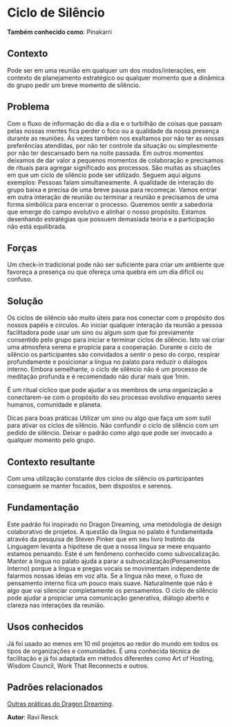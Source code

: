 # Ciclo de Silêncio
**Também conhecido como**: Pinakarri

## Contexto
Pode ser em uma reunião em qualquer um dos modos/interações, em contexto de planejamento estratégico ou qualquer momento que a dinâmica do grupo pedir um breve momento de silêncio.

## Problema
Com o fluxo de informação do dia a dia e o turbilhão de coisas que passam pelas nossas mentes fica perder o foco ou a qualidade da nossa presença durante as reuniões. Às vezes também nos exaltamos por não ter as nossas preferências atendidas, por não ter controle da situação ou simplesmente por não ter descansado bem na noite passada. Em outros momentos deixamos de dar valor a pequenos momentos de colaboração e precisamos de rituais para agregar significado aos processos. São muitas as situações em que um ciclo de silêncio pode ser utilizado. Seguem aqui alguns exemplos: Pessoas falam simultaneamente. A qualidade de interação do grupo baixa e precisa de uma breve pausa para recomeçar. Vamos entrar em outra interação de reunião ou terminar a reunião e precisamos de uma forma simbólica para encerrar o processo. Queremos sentir a sabedoria que emerge do campo evolutivo e alinhar o nosso propósito. Estamos desenhando estratégias que possuem demasiada teoria e a participação não está equilibrada.

## Forças
Um check-in tradicional pode não ser suficiente para criar um ambiente que favoreça a presença ou que ofereça uma quebra em um dia difícil ou confuso.

## Solução
Os ciclos de silêncio são muito úteis para nos conectar com o propósito dos nossos papéis e círculos. Ao iniciar qualquer interação da reunião a pessoa facilitadora pode usar um sino ou algum som que foi previamente consentido pelo grupo para iniciar e terminar ciclos de silêncio. Isto vai criar uma atmosfera serena e propícia para a cooperação. Durante o ciclo de silêncio os participantes são convidados a sentir o peso do corpo, respirar profundamente e posicionar a língua no palato para reduzir o diálogos interno. Embora semelhante, o ciclo de silêncio não é um processo de meditação profunda e é recomendado não durar mais que 1min.

É um ritual cíclico que pode ajudar a os membros de uma organização a conectarem-se com o propósito do seu processo evolutivo enquanto seres humanos, comunidade e planeta.

Dicas para boas práticas Utilizar um sino ou algo que faça um som sutil para ativar os ciclos de silêncio. Não confundir o ciclo de silêncio com um pedido de silêncio. Deixar o padrão como algo que pode ser invocado a qualquer momento pelo grupo.

## Contexto resultante
Com uma utilização constante dos ciclos de silêncio os participantes conseguem se manter focados, bem dispostos e serenos.

## Fundamentação
Este padrão foi inspirado no Dragon Dreaming, uma metodologia de design colaborativo de projetos. A questão da língua no palato é fundamentada através da pesquisa de Steven Pinker que em seu livro Instinto da Linguagem levanta a hipótese de que a nossa língua se mexe enquanto estamos pensando. Este é um fenômeno conhecido como subvocalização. Manter a língua no palato ajuda a parar a subvocalização(Pensamentos Interno) porque a língua e pregas vocais se movimentam independente de falarmos nossas ideias em voz alta. Se a língua não mexe, o fluxo de pensamento interno fica um pouco mais suave. Naturalmente que não é algo que vai silenciar completamente os pensamentos. O ciclo de silêncio pode ajudar a propiciar uma comunicação generativa, diálogo aberto e clareza nas interações da reunião.

## Usos conhecidos
Já foi usado ao menos em 10 mil projetos ao redor do mundo em todos os tipos de organizações e comunidades. É uma conhecida técnica de facilitação e já foi adaptada em métodos diferentes como Art of Hosting, Wisdom Council, Work That Reconnects e outros.

## Padrões relacionados
[Outras práticas do Dragon Dreaming](dragondreaming.org/toolbox).

**Autor**: Ravi Resck
